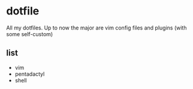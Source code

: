 dotfile
=======

All my dotfiles. Up to now the major are vim config files and plugins (with some self-custom)

list
-------
- vim
- pentadactyl
- shell
